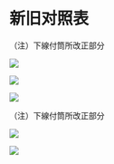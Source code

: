# 新旧对照表

（注）下線付筒所改正部分

![](https://www.nta.go.jp/tmp/c1c5dfa0-ec56-40e0-8131-63626cd551cf/images/9d761c5a297a0f6564e3fd19d4922e22c546b819f8edce97d4b72bd40613ce32.jpg)

![](https://www.nta.go.jp/tmp/c1c5dfa0-ec56-40e0-8131-63626cd551cf/images/e528089a0740af0a608fe9ad2545800df0d00603972574265270c9614d0119cf.jpg)

![](https://www.nta.go.jp/tmp/c1c5dfa0-ec56-40e0-8131-63626cd551cf/images/c15b2b63feaa98cd1fa8d3c86e9aeaeb8c3338f75ad7003343f1b23c371e4da7.jpg)

（注）下線付筒所改正部分

![](https://www.nta.go.jp/tmp/c1c5dfa0-ec56-40e0-8131-63626cd551cf/images/e4bada884dbc3378ebc091895a4fa23ae894b5e227d9dbca1c467f1017522c53.jpg)

![](https://www.nta.go.jp/tmp/c1c5dfa0-ec56-40e0-8131-63626cd551cf/images/b2fe3a0294e6ec672680cf84f559d256a6f0f8dcb69e571925ca83f0c3cc77c3.jpg)